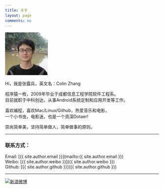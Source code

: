 ```yaml
---
title: 关于
layout: page
comments: no
---
```


<img src="zhanglubing.jpeg" alt="zhanglubing" style="margin:0;"/>

Hi，我是张露兵，英文名：Colin Zhang

程序猿一枚，2009年毕业于成都信息工程学院软件工程系。  
目前就职于中科创达，从事Android系统定制和应用开发等工作。

喜欢编程，喜欢Mac/Linux/Github，热爱音乐和电影，  
一个小书虫，电影迷，也是一个资深Dotaer!

崇尚简单美，坚持简单做人，简单做事的原则。

----

### 联系方式：        

Email: [{{ site.author.email }}](mailto:{{ site.author.email }})  
Weibo: [{{ site.author.weibo }}]({{ site.author.weibo }})  
Github: [{{ site.author.github }}]({{ site.author.github }})  

----

[![新浪微博](http://service.t.sina.com.cn/widget/qmd/1648698841/a6902c2e/5.png)](http://weibo.com/zhanglubing)